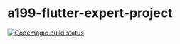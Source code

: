 # a199-flutter-expert-project
[![Codemagic build status](https://api.codemagic.io/apps/626cda2b3b349658a70ba898/626cda2b3b349658a70ba897/status_badge.svg)](https://codemagic.io/apps/626cda2b3b349658a70ba898/626cda2b3b349658a70ba897/latest_build)